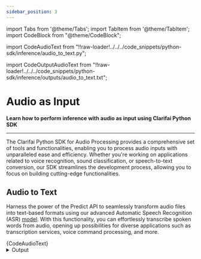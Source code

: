 ```yaml
---
sidebar_position: 3
---
```


import Tabs from '@theme/Tabs';
import TabItem from '@theme/TabItem';
import CodeBlock from "@theme/CodeBlock";


import CodeAudioText from "!!raw-loader!../../../code_snippets/python-sdk/inference/audio_to_text.py";



import CodeOutputAudioText from "!!raw-loader!../../../code_snippets/python-sdk/inference/outputs/audio_to_text.txt";

# Audio as Input

**Learn how to perform inference with audio as input using Clarifai Python SDK**
<hr />

The Clarifai Python SDK for Audio Processing provides a comprehensive set of tools and functionalities, enabling you to process audio inputs with unparalleled ease and efficiency. Whether you're working on applications related to voice recognition, sound classification, or speech-to-text conversion, our SDK streamlines the development process, allowing you to focus on building cutting-edge functionalities.


## Audio to Text

Harness the power of the Predict API to seamlessly transform audio files into text-based formats using our advanced Automatic Speech Recognition (ASR) [model](https://clarifai.com/explore/models?page=1&perPage=24&filterData=%5B%7B%22field%22%3A%22model_type_id%22%2C%22value%22%3A%5B%22audio-to-text%22%5D%7D%5D). With this functionality, you can effortlessly transcribe spoken words from audio, opening up possibilities for diverse applications such as transcription services, voice command processing, and more.

<Tabs>
<TabItem value="python" label="Python">
    <CodeBlock className="language-python">{CodeAudioText}</CodeBlock>
</TabItem>
</Tabs>

<details>
  <summary>Output</summary>
    <CodeBlock className="language-text">{CodeOutputAudioText}</CodeBlock>
</details>
